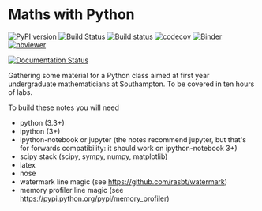 # Maths with Python

 [![PyPI version](https://badge.fury.io/py/maths-with-python.svg)](https://badge.fury.io/py/maths-with-python) 
 [![Build Status](https://travis-ci.org/LaGuer/maths-with-python.svg?branch=master)](https://travis-ci.org/LaGuer/maths-with-python)
[![Build status](https://ci.appveyor.com/api/projects/status/je4xpa3948d05g1a/branch/master?svg=true)](https://ci.appveyor.com/project/LaGuer/maths-with-python/branch/master)
 [![codecov](https://codecov.io/gh/LaGuer/maths-with-python/branch/master/graph/badge.svg)](https://codecov.io/gh/LaGuer/maths-with-python) 
 [![Binder](http://mybinder.org/badge.svg)](https://mybinder.org/v2/gh/LaGuer/maths-with-python/master)
 [![nbviewer](https://img.shields.io/badge/view%20on-nbviewer-brightgreen.svg)](https://nbviewer.jupyter.org/github/LaGuer/maths-with-python/blob/master/website-index.ipynb)

[![Documentation Status](https://readthedocs.org/projects/maths-with-python/badge/?version=latest)](http://maths-with-python.readthedocs.org/en/latest/?badge=latest)


Gathering some material for a Python class aimed at first year undergraduate mathematicians at Southampton. To be covered in ten hours of labs.

To build these notes you will need

* python (3.3+)
* ipython (3+)
* ipython-notebook or jupyter (the notes recommend jupyter, but that's for forwards compatibility: it should work on ipython-notebook 3+)
* scipy stack (scipy, sympy, numpy, matplotlib)
* latex
* nose
* watermark line magic (see https://github.com/rasbt/watermark)
* memory profiler line magic (see https://pypi.python.org/pypi/memory_profiler)
